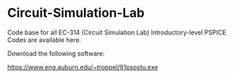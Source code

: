 # Circuit-Simulation-Lab
Code base for all EC-314 (Circuit Simulation Lab) 
Introductory-level PSPICE Codes are available here. 

Download the following software:

https://www.eng.auburn.edu/~troppel/91pspstu.exe
